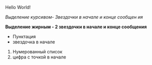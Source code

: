 Hello World!

*Выделение курсивом- Звездочки в начале и конце сообщен ия*

**Выделение жирным - 2 звездочки в начале и конце сообщения**

* Пунктация
* звездочка в начале

1. Нумерованный список
2. цифра с точкой в начале